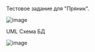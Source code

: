 Тестовое задание для "Пряник".

![image](https://user-images.githubusercontent.com/91565374/220161295-d25080d0-ad30-4c41-b420-67d771577196.png)

UML Схема БД

![image](https://user-images.githubusercontent.com/91565374/220161888-b2509155-b97a-448f-b5f6-f7829b1607c0.png)
